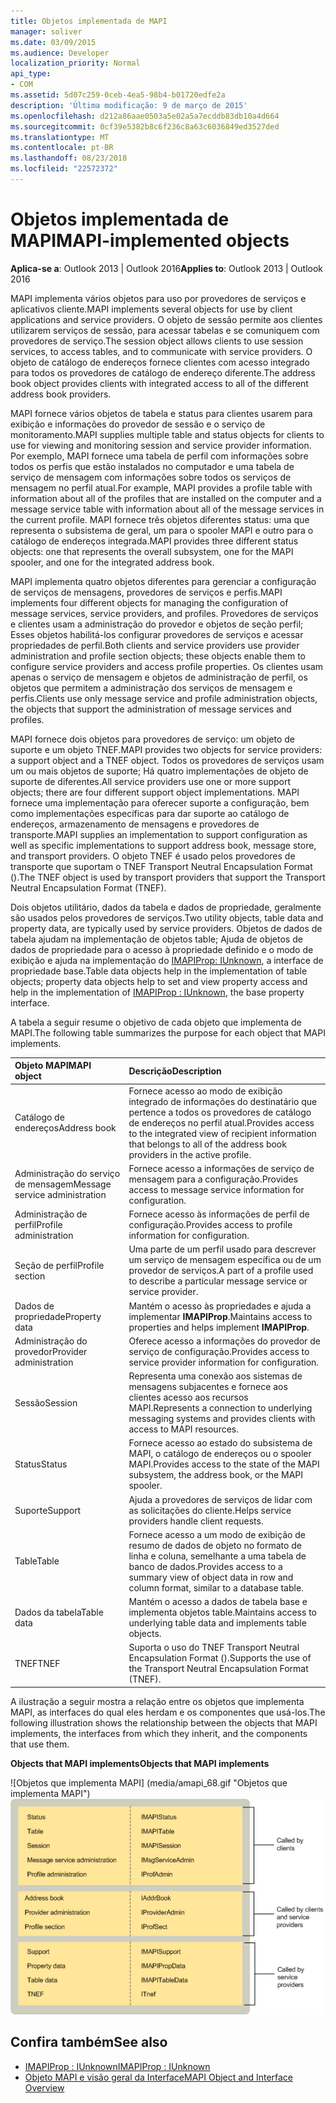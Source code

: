 ```yaml
---
title: Objetos implementada de MAPI
manager: soliver
ms.date: 03/09/2015
ms.audience: Developer
localization_priority: Normal
api_type:
- COM
ms.assetid: 5d07c259-0ceb-4ea5-98b4-b01720edfe2a
description: 'Última modificação: 9 de março de 2015'
ms.openlocfilehash: d212a86aae0503a5e02a5a7ecddb83db10a4d664
ms.sourcegitcommit: 0cf39e5382b8c6f236c8a63c6036849ed3527ded
ms.translationtype: MT
ms.contentlocale: pt-BR
ms.lasthandoff: 08/23/2018
ms.locfileid: "22572372"
---
```

# <a name="mapi-implemented-objects"></a><span data-ttu-id="e9dae-103">Objetos implementada de MAPI</span><span class="sxs-lookup"><span data-stu-id="e9dae-103">MAPI-implemented objects</span></span>
  
<span data-ttu-id="e9dae-104">**Aplica-se a**: Outlook 2013 | Outlook 2016</span><span class="sxs-lookup"><span data-stu-id="e9dae-104">**Applies to**: Outlook 2013 | Outlook 2016</span></span> 
  
<span data-ttu-id="e9dae-105">MAPI implementa vários objetos para uso por provedores de serviços e aplicativos cliente.</span><span class="sxs-lookup"><span data-stu-id="e9dae-105">MAPI implements several objects for use by client applications and service providers.</span></span> <span data-ttu-id="e9dae-106">O objeto de sessão permite aos clientes utilizarem serviços de sessão, para acessar tabelas e se comuniquem com provedores de serviço.</span><span class="sxs-lookup"><span data-stu-id="e9dae-106">The session object allows clients to use session services, to access tables, and to communicate with service providers.</span></span> <span data-ttu-id="e9dae-107">O objeto de catálogo de endereços fornece clientes com acesso integrado para todos os provedores de catálogo de endereço diferente.</span><span class="sxs-lookup"><span data-stu-id="e9dae-107">The address book object provides clients with integrated access to all of the different address book providers.</span></span> 
  
<span data-ttu-id="e9dae-108">MAPI fornece vários objetos de tabela e status para clientes usarem para exibição e informações do provedor de sessão e o serviço de monitoramento.</span><span class="sxs-lookup"><span data-stu-id="e9dae-108">MAPI supplies multiple table and status objects for clients to use for viewing and monitoring session and service provider information.</span></span> <span data-ttu-id="e9dae-109">Por exemplo, MAPI fornece uma tabela de perfil com informações sobre todos os perfis que estão instalados no computador e uma tabela de serviço de mensagem com informações sobre todos os serviços de mensagem no perfil atual.</span><span class="sxs-lookup"><span data-stu-id="e9dae-109">For example, MAPI provides a profile table with information about all of the profiles that are installed on the computer and a message service table with information about all of the message services in the current profile.</span></span> <span data-ttu-id="e9dae-110">MAPI fornece três objetos diferentes status: uma que representa o subsistema de geral, um para o spooler MAPI e outro para o catálogo de endereços integrada.</span><span class="sxs-lookup"><span data-stu-id="e9dae-110">MAPI provides three different status objects: one that represents the overall subsystem, one for the MAPI spooler, and one for the integrated address book.</span></span> 
  
<span data-ttu-id="e9dae-111">MAPI implementa quatro objetos diferentes para gerenciar a configuração de serviços de mensagens, provedores de serviços e perfis.</span><span class="sxs-lookup"><span data-stu-id="e9dae-111">MAPI implements four different objects for managing the configuration of message services, service providers, and profiles.</span></span> <span data-ttu-id="e9dae-112">Provedores de serviços e clientes usam a administração do provedor e objetos de seção perfil; Esses objetos habilitá-los configurar provedores de serviços e acessar propriedades de perfil.</span><span class="sxs-lookup"><span data-stu-id="e9dae-112">Both clients and service providers use provider administration and profile section objects; these objects enable them to configure service providers and access profile properties.</span></span> <span data-ttu-id="e9dae-113">Os clientes usam apenas o serviço de mensagem e objetos de administração de perfil, os objetos que permitem a administração dos serviços de mensagem e perfis.</span><span class="sxs-lookup"><span data-stu-id="e9dae-113">Clients use only message service and profile administration objects, the objects that support the administration of message services and profiles.</span></span> 
  
<span data-ttu-id="e9dae-114">MAPI fornece dois objetos para provedores de serviço: um objeto de suporte e um objeto TNEF.</span><span class="sxs-lookup"><span data-stu-id="e9dae-114">MAPI provides two objects for service providers: a support object and a TNEF object.</span></span> <span data-ttu-id="e9dae-115">Todos os provedores de serviços usam um ou mais objetos de suporte; Há quatro implementações de objeto de suporte de diferentes.</span><span class="sxs-lookup"><span data-stu-id="e9dae-115">All service providers use one or more support objects; there are four different support object implementations.</span></span> <span data-ttu-id="e9dae-116">MAPI fornece uma implementação para oferecer suporte a configuração, bem como implementações específicas para dar suporte ao catálogo de endereços, armazenamento de mensagens e provedores de transporte.</span><span class="sxs-lookup"><span data-stu-id="e9dae-116">MAPI supplies an implementation to support configuration as well as specific implementations to support address book, message store, and transport providers.</span></span> <span data-ttu-id="e9dae-117">O objeto TNEF é usado pelos provedores de transporte que suportam o TNEF Transport Neutral Encapsulation Format ().</span><span class="sxs-lookup"><span data-stu-id="e9dae-117">The TNEF object is used by transport providers that support the Transport Neutral Encapsulation Format (TNEF).</span></span>
  
<span data-ttu-id="e9dae-118">Dois objetos utilitário, dados da tabela e dados de propriedade, geralmente são usados pelos provedores de serviços.</span><span class="sxs-lookup"><span data-stu-id="e9dae-118">Two utility objects, table data and property data, are typically used by service providers.</span></span> <span data-ttu-id="e9dae-119">Objetos de dados de tabela ajudam na implementação de objetos table; Ajuda de objetos de dados de propriedade para o acesso à propriedade definido e o modo de exibição e ajuda na implementação do [IMAPIProp: IUnknown](imapipropiunknown.md), a interface de propriedade base.</span><span class="sxs-lookup"><span data-stu-id="e9dae-119">Table data objects help in the implementation of table objects; property data objects help to set and view property access and help in the implementation of [IMAPIProp : IUnknown](imapipropiunknown.md), the base property interface.</span></span> 
  
<span data-ttu-id="e9dae-120">A tabela a seguir resume o objetivo de cada objeto que implementa de MAPI.</span><span class="sxs-lookup"><span data-stu-id="e9dae-120">The following table summarizes the purpose for each object that MAPI implements.</span></span>
  
|<span data-ttu-id="e9dae-121">**Objeto MAPI**</span><span class="sxs-lookup"><span data-stu-id="e9dae-121">**MAPI object**</span></span>|<span data-ttu-id="e9dae-122">**Descrição**</span><span class="sxs-lookup"><span data-stu-id="e9dae-122">**Description**</span></span>|
|:-----|:-----|
|<span data-ttu-id="e9dae-123">Catálogo de endereços</span><span class="sxs-lookup"><span data-stu-id="e9dae-123">Address book</span></span>  <br/> |<span data-ttu-id="e9dae-124">Fornece acesso ao modo de exibição integrado de informações do destinatário que pertence a todos os provedores de catálogo de endereços no perfil atual.</span><span class="sxs-lookup"><span data-stu-id="e9dae-124">Provides access to the integrated view of recipient information that belongs to all of the address book providers in the active profile.</span></span>  <br/> |
|<span data-ttu-id="e9dae-125">Administração do serviço de mensagem</span><span class="sxs-lookup"><span data-stu-id="e9dae-125">Message service administration</span></span>  <br/> |<span data-ttu-id="e9dae-126">Fornece acesso a informações de serviço de mensagem para a configuração.</span><span class="sxs-lookup"><span data-stu-id="e9dae-126">Provides access to message service information for configuration.</span></span>  <br/> |
|<span data-ttu-id="e9dae-127">Administração de perfil</span><span class="sxs-lookup"><span data-stu-id="e9dae-127">Profile administration</span></span>  <br/> |<span data-ttu-id="e9dae-128">Fornece acesso às informações de perfil de configuração.</span><span class="sxs-lookup"><span data-stu-id="e9dae-128">Provides access to profile information for configuration.</span></span>  <br/> |
|<span data-ttu-id="e9dae-129">Seção de perfil</span><span class="sxs-lookup"><span data-stu-id="e9dae-129">Profile section</span></span>  <br/> |<span data-ttu-id="e9dae-130">Uma parte de um perfil usado para descrever um serviço de mensagem específica ou de um provedor de serviços.</span><span class="sxs-lookup"><span data-stu-id="e9dae-130">A part of a profile used to describe a particular message service or service provider.</span></span>  <br/> |
|<span data-ttu-id="e9dae-131">Dados de propriedade</span><span class="sxs-lookup"><span data-stu-id="e9dae-131">Property data</span></span>  <br/> |<span data-ttu-id="e9dae-132">Mantém o acesso às propriedades e ajuda a implementar **IMAPIProp**.</span><span class="sxs-lookup"><span data-stu-id="e9dae-132">Maintains access to properties and helps implement **IMAPIProp**.</span></span>  <br/> |
|<span data-ttu-id="e9dae-133">Administração do provedor</span><span class="sxs-lookup"><span data-stu-id="e9dae-133">Provider administration</span></span>  <br/> |<span data-ttu-id="e9dae-134">Oferece acesso a informações do provedor de serviço de configuração.</span><span class="sxs-lookup"><span data-stu-id="e9dae-134">Provides access to service provider information for configuration.</span></span>  <br/> |
|<span data-ttu-id="e9dae-135">Sessão</span><span class="sxs-lookup"><span data-stu-id="e9dae-135">Session</span></span>  <br/> |<span data-ttu-id="e9dae-136">Representa uma conexão aos sistemas de mensagens subjacentes e fornece aos clientes acesso aos recursos MAPI.</span><span class="sxs-lookup"><span data-stu-id="e9dae-136">Represents a connection to underlying messaging systems and provides clients with access to MAPI resources.</span></span>  <br/> |
|<span data-ttu-id="e9dae-137">Status</span><span class="sxs-lookup"><span data-stu-id="e9dae-137">Status</span></span>  <br/> |<span data-ttu-id="e9dae-138">Fornece acesso ao estado do subsistema de MAPI, o catálogo de endereços ou o spooler MAPI.</span><span class="sxs-lookup"><span data-stu-id="e9dae-138">Provides access to the state of the MAPI subsystem, the address book, or the MAPI spooler.</span></span>  <br/> |
|<span data-ttu-id="e9dae-139">Suporte</span><span class="sxs-lookup"><span data-stu-id="e9dae-139">Support</span></span>  <br/> |<span data-ttu-id="e9dae-140">Ajuda a provedores de serviços de lidar com as solicitações do cliente.</span><span class="sxs-lookup"><span data-stu-id="e9dae-140">Helps service providers handle client requests.</span></span>  <br/> |
|<span data-ttu-id="e9dae-141">Table</span><span class="sxs-lookup"><span data-stu-id="e9dae-141">Table</span></span>  <br/> |<span data-ttu-id="e9dae-142">Fornece acesso a um modo de exibição de resumo de dados de objeto no formato de linha e coluna, semelhante a uma tabela de banco de dados.</span><span class="sxs-lookup"><span data-stu-id="e9dae-142">Provides access to a summary view of object data in row and column format, similar to a database table.</span></span>  <br/> |
|<span data-ttu-id="e9dae-143">Dados da tabela</span><span class="sxs-lookup"><span data-stu-id="e9dae-143">Table data</span></span>  <br/> |<span data-ttu-id="e9dae-144">Mantém o acesso a dados de tabela base e implementa objetos table.</span><span class="sxs-lookup"><span data-stu-id="e9dae-144">Maintains access to underlying table data and implements table objects.</span></span>  <br/> |
|<span data-ttu-id="e9dae-145">TNEF</span><span class="sxs-lookup"><span data-stu-id="e9dae-145">TNEF</span></span>  <br/> |<span data-ttu-id="e9dae-146">Suporta o uso do TNEF Transport Neutral Encapsulation Format ().</span><span class="sxs-lookup"><span data-stu-id="e9dae-146">Supports the use of the Transport Neutral Encapsulation Format (TNEF).</span></span>  <br/> |
   
<span data-ttu-id="e9dae-147">A ilustração a seguir mostra a relação entre os objetos que implementa MAPI, as interfaces do qual eles herdam e os componentes que usá-los.</span><span class="sxs-lookup"><span data-stu-id="e9dae-147">The following illustration shows the relationship between the objects that MAPI implements, the interfaces from which they inherit, and the components that use them.</span></span> 
  
<span data-ttu-id="e9dae-148">**Objects that MAPI implements**</span><span class="sxs-lookup"><span data-stu-id="e9dae-148">**Objects that MAPI implements**</span></span>
  
<span data-ttu-id="e9dae-149">![Objetos que implementa MAPI] (media/amapi_68.gif "Objetos que implementa MAPI")</span><span class="sxs-lookup"><span data-stu-id="e9dae-149">![Objects that MAPI implements](media/amapi_68.gif "Objects that MAPI implements")</span></span>
  
## <a name="see-also"></a><span data-ttu-id="e9dae-150">Confira também</span><span class="sxs-lookup"><span data-stu-id="e9dae-150">See also</span></span>

- [<span data-ttu-id="e9dae-151">IMAPIProp : IUnknown</span><span class="sxs-lookup"><span data-stu-id="e9dae-151">IMAPIProp : IUnknown</span></span>](imapipropiunknown.md)
- [<span data-ttu-id="e9dae-152">Objeto MAPI e visão geral da Interface</span><span class="sxs-lookup"><span data-stu-id="e9dae-152">MAPI Object and Interface Overview</span></span>](mapi-object-and-interface-overview.md)

